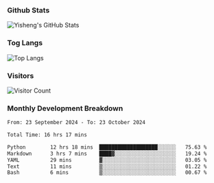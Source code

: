 ### Github Stats
![Yisheng's GitHub Stats](https://github-readme-stats-9qabuvhk1-gongyisheng.vercel.app/api?username=gongyisheng&count_private=true&show_icons=true)
### Tog Langs
![Top Langs](https://github-readme-stats-9qabuvhk1-gongyisheng.vercel.app/api/top-langs/?username=gongyisheng&layout=compact)
### Visitors
![Visitor Count](https://profile-counter.glitch.me/gongyisheng/count.svg)
### Monthly Development Breakdown
<!--START_SECTION:waka-->

```txt
From: 23 September 2024 - To: 23 October 2024

Total Time: 16 hrs 17 mins

Python        12 hrs 18 mins  ███████████████████░░░░░░   75.63 %
Markdown      3 hrs 7 mins    ████▓░░░░░░░░░░░░░░░░░░░░   19.24 %
YAML          29 mins         ▓░░░░░░░░░░░░░░░░░░░░░░░░   03.05 %
Text          11 mins         ▒░░░░░░░░░░░░░░░░░░░░░░░░   01.22 %
Bash          6 mins          ▒░░░░░░░░░░░░░░░░░░░░░░░░   00.67 %
```

<!--END_SECTION:waka-->
